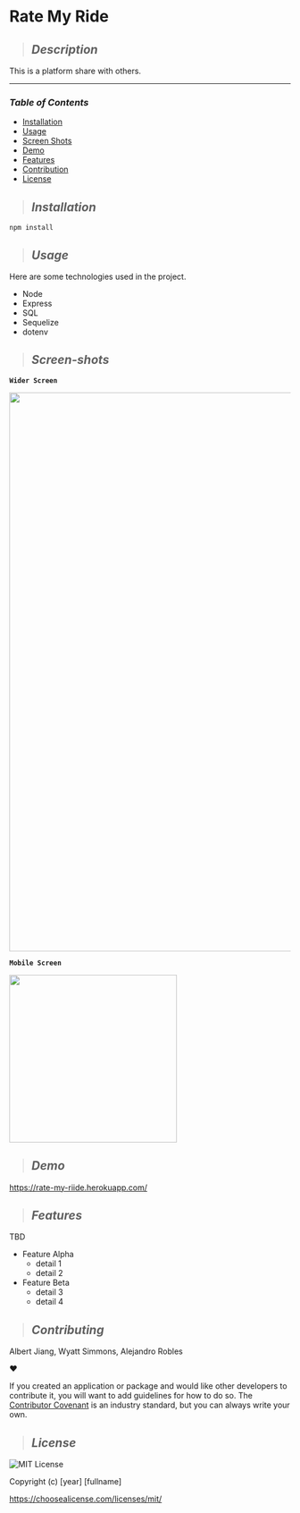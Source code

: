 # **Rate My Ride**


>## **_Description_**

This is a platform share with others.


---
### **_Table of Contents_**

* [Installation](#installation)
* [Usage](#usage)
* [Screen Shots](#Screen-shots)
* [Demo](#demo)
* [Features](#features)
* [Contribution](#contribution)
* [License](#license)

>## **_Installation_**

```
npm install
```


>## **_Usage_**

Here are some technologies used in the project.

- Node
- Express
- SQL
- Sequelize
- dotenv


>## **_Screen-shots_**
**`Wider Screen`**

<img src="./images/screenshot.png" width="1000">

**`Mobile Screen`**

<img src="./images/screenshot-mobile.png" height="300">


>## **_Demo_**

https://rate-my-riide.herokuapp.com/


>## **_Features_**

TBD

- Feature Alpha
  - detail 1
  - detail 2
- Feature Beta
  - detail 3
  - detail 4

>## **_Contributing_**

Albert Jiang, Wyatt Simmons, Alejandro Robles


❤️


If you created an application or package and would like other developers to contribute it, you will want to add guidelines for how to do so. The [Contributor Covenant](https://www.contributor-covenant.org/) is an industry standard, but you can always write your own.



>## **_License_**

![MIT License](https://img.shields.io/badge/license-MIT%20License-green.svg)

Copyright (c) [year] [fullname]

https://choosealicense.com/licenses/mit/

